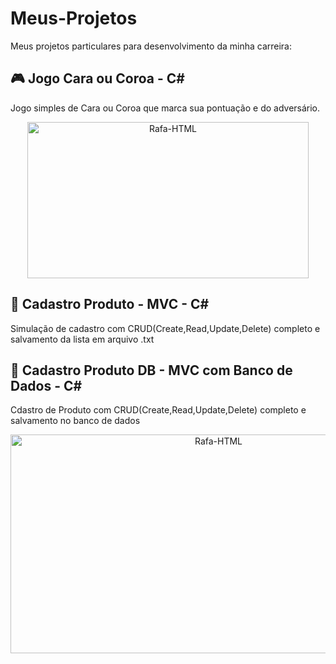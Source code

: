 # Meus-Projetos
Meus projetos particulares para desenvolvimento da minha carreira:

## 🎮  Jogo Cara ou Coroa - C#
Jogo simples de Cara ou Coroa que marca sua pontuação e do adversário.
<div align="center">
   <img align="center"  alt="Rafa-HTML" height="250" width="450" src="https://media.discordapp.net/attachments/1022605277469626472/1101281757208260648/Peek_27-04-2023_19-51.gif">
</div>

##

## 📖  Cadastro Produto - MVC - C#
Simulação de cadastro com CRUD(Create,Read,Update,Delete) completo e salvamento da lista em arquivo .txt

##

## 📖 Cadastro Produto DB - MVC com Banco de Dados - C#
Cdastro de Produto com CRUD(Create,Read,Update,Delete) completo e salvamento no banco de dados
<div align="center">
   <img align="center"  alt="Rafa-HTML" height="350" width="650" src="https://media.discordapp.net/attachments/1022605277469626472/1107755352138715258/Peek_15-05-2023_16-37.gif?width=939&height=491">
</div>
